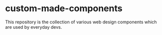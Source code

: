 # custom-made-components
This repository is the collection of various web design components which are used by everyday devs.
